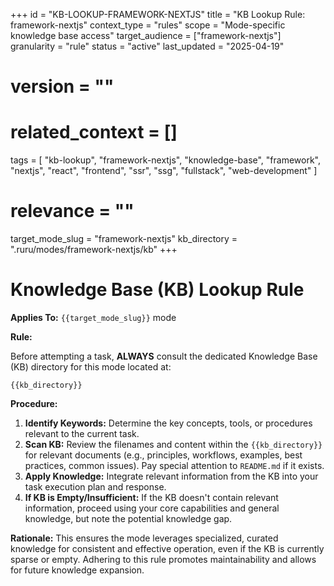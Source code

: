 +++
id = "KB-LOOKUP-FRAMEWORK-NEXTJS"
title = "KB Lookup Rule: framework-nextjs"
context_type = "rules"
scope = "Mode-specific knowledge base access"
target_audience = ["framework-nextjs"]
granularity = "rule"
status = "active"
last_updated = "2025-04-19"
# version = ""
# related_context = []
tags = [
    "kb-lookup", "framework-nextjs", "knowledge-base", "framework", "nextjs",
    "react", "frontend", "ssr", "ssg", "fullstack", "web-development"
]
# relevance = ""
target_mode_slug = "framework-nextjs"
kb_directory = ".ruru/modes/framework-nextjs/kb"
+++

# Knowledge Base (KB) Lookup Rule

**Applies To:** `{{target_mode_slug}}` mode

**Rule:**

Before attempting a task, **ALWAYS** consult the dedicated Knowledge Base (KB) directory for this mode located at:

`{{kb_directory}}`

**Procedure:**

1.  **Identify Keywords:** Determine the key concepts, tools, or procedures relevant to the current task.
2.  **Scan KB:** Review the filenames and content within the `{{kb_directory}}` for relevant documents (e.g., principles, workflows, examples, best practices, common issues). Pay special attention to `README.md` if it exists.
3.  **Apply Knowledge:** Integrate relevant information from the KB into your task execution plan and response.
4.  **If KB is Empty/Insufficient:** If the KB doesn't contain relevant information, proceed using your core capabilities and general knowledge, but note the potential knowledge gap.

**Rationale:** This ensures the mode leverages specialized, curated knowledge for consistent and effective operation, even if the KB is currently sparse or empty. Adhering to this rule promotes maintainability and allows for future knowledge expansion.